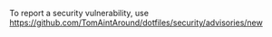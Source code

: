 To report a security vulnerability, use https://github.com/TomAintAround/dotfiles/security/advisories/new
